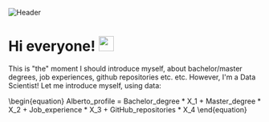 ![Header](https://pbs.twimg.com/media/CqaI7iEWcAAimn6.jpg)

# Hi everyone! <img src="https://raw.githubusercontent.com/MartinHeinz/MartinHeinz/master/wave.gif" width="30px">
This is "the" moment I should introduce myself, about bachelor/master degrees, job experiences, github repositories etc. etc. However, I'm a Data Scientist! Let me introduce myself, using data:

<div class="math">
\begin{equation}
  Alberto_profile = Bachelor_degree * X_1 + Master_degree * X_2 + Job_experience * X_3 + GitHub_repositories * X_4
\end{equation}
</div>

